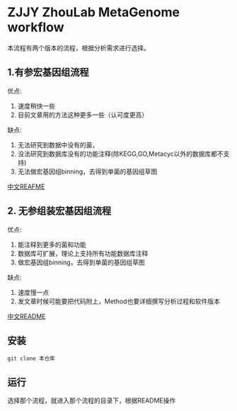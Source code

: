 # ZJJY ZhouLab MetaGenome workflow

本流程有两个版本的流程，根据分析需求进行选择。

## 1.有参宏基因组流程

优点:
1. 速度稍快一些
2. 目前文章用的方法这种更多一些（认可度更高）
   
缺点:
1. 无法研究到数据中没有的菌，
2. 没法研究到数据库没有的功能注释(除KEGG,GO,Metacyc以外的数据库都不支持)
3. 无法做宏基因组binning，去得到单菌的基因组草图

[中文REAFME](ref_humman3_metagenome/README.md)

## 2. 无参组装宏基因组流程

优点:
1. 能注释到更多的菌和功能
2. 数据库可扩展，理论上支持所有功能数据库注释
3. 做宏基因组binning，去得到单菌的基因组草图
   
缺点:
1. 速度慢一点
2. 发文章时候可能要把代码附上，Method也要详细撰写分析过程和软件版本

[中文README](noref_assemble_metagenome/README.md)


## 安装

```
git clone 本仓库
```

## 运行

选择那个流程，就进入那个流程的目录下，根据README操作